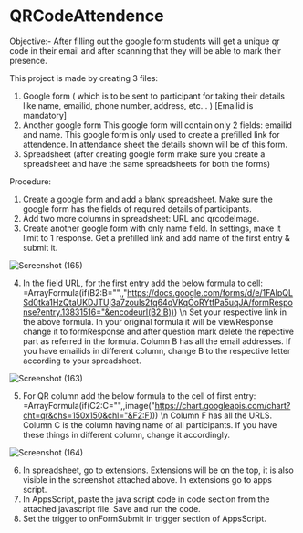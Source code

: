 # QRCodeAttendence
Objective:- After filling out the google form students will get a unique qr code in their email and after scanning that they will be able to mark their presence.

This project is made by creating 3 files:
1. Google form ( which is to be sent to participant for taking their details like name, emailid, phone number, address, etc... )  [Emailid is mandatory]
2. Another google form
      This google form will contain only 2 fields: emailid and name. This google form is only used to create a prefilled link for attendence. In attendance sheet the details shown will be of this form.
3. Spreadsheet (after creating google form make sure you create a spreadsheet and have the same spreadsheets for both the forms)

Procedure:
1. Create a google form and add a blank spreadsheet. Make sure the google form has the fields of required details of participants.
2. Add two more columns in spreadsheet: URL and qrcodeImage.
3. Create another google form with only name field. In settings, make it limit to 1 response. Get a prefilled link and add name of the first entry & submit it.



![Screenshot (165)](https://github.com/Keyuri292/QRCodeAttendence/assets/115882560/4940bc3f-7743-4a8e-b95f-18810932a6f8)


4. In the field URL, for the first entry add the below formula to cell:
   =ArrayFormula(if(B2:B="",,"https://docs.google.com/forms/d/e/1FAIpQLSd0tka1HzQtaUKDJTUj3a7zouIs2fq64qVKqOoRYtfPa5uqJA/formResponse?entry.13831516="&encodeurl(B2:B))) \n
   Set your respective link in the above formula. In your original formula it will be viewResponse change it to formResponse and after question mark delete the repective 
   part as referred in the formula.
   Column B has all the email addresses. If you have emailids in different column, change B to the respective letter according to your spreadsheet.



![Screenshot (163)](https://github.com/Keyuri292/QRCodeAttendence/assets/115882560/e3201e0e-2088-4a51-991c-b053b3e364ac)

   
5. For QR column add the below formula to the cell of first entry:
   =ArrayFormula(if(C2:C="",,image("https://chart.googleapis.com/chart?cht=qr&chs=150x150&chl="&F2:F))) \n
   Column F has all the URLS. Column C is the column having name of all participants. If you have these things in different column, change it accordingly.

  
![Screenshot (164)](https://github.com/Keyuri292/QRCodeAttendence/assets/115882560/da8e016e-1b33-4292-9c85-aaaea8b5d752)

   
6. In spreadsheet, go to extensions. Extensions will be on the top, it is also visible in the screenshot attached above. In extensions go to apps script.
7. In AppsScript, paste the java script code in code section from the attached javascript file. Save and run the code.
8. Set the trigger to onFormSubmit in trigger section of AppsScript.
